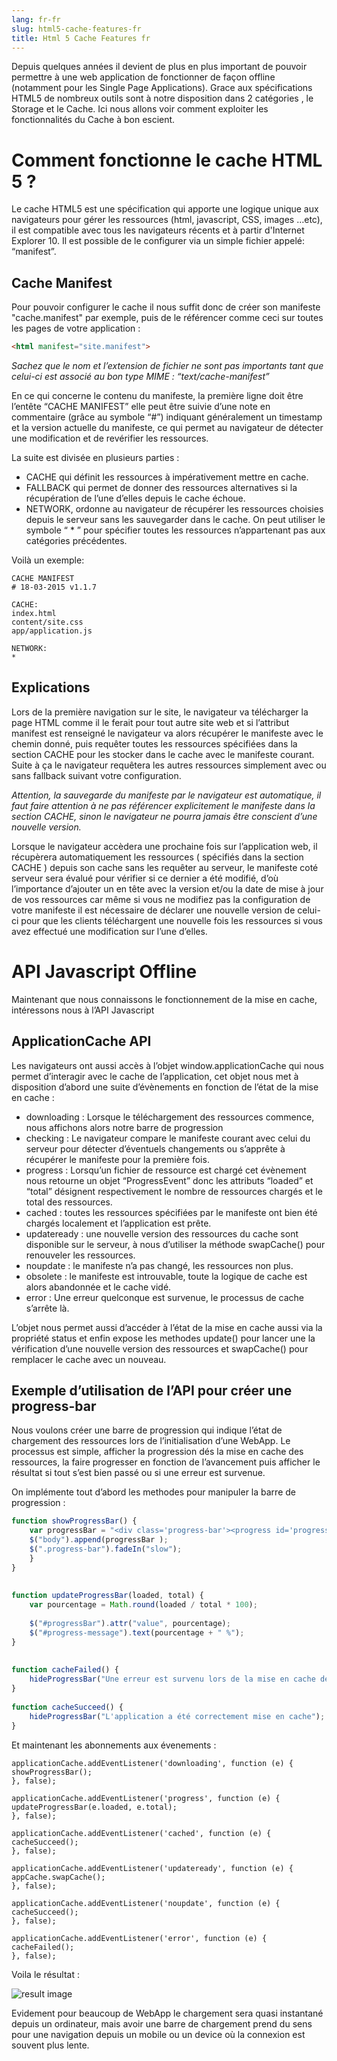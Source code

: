 ```yaml
---
lang: fr-fr
slug: html5-cache-features-fr
title: Html 5 Cache Features fr
---
```


Depuis quelques années il devient de plus en plus important de pouvoir permettre à une web application de fonctionner de façon offline (notamment pour les Single Page Applications). Grace aux spécifications HTML5 de nombreux outils sont à notre disposition dans 2 catégories , le Storage et le Cache. Ici nous allons voir comment exploiter les fonctionnalités du Cache à bon escient.

Comment fonctionne le cache HTML 5 ?
====================================

Le cache HTML5 est une spécification qui apporte une logique unique aux navigateurs pour gérer les ressources (html, javascript, CSS, images …etc), il est compatible avec tous les navigateurs récents et à partir d'Internet Explorer 10. Il est possible de le configurer via un simple fichier appelé: “manifest”.

Cache Manifest
--------------

Pour pouvoir configurer le cache il nous suffit donc de créer son manifeste "cache.manifest" par exemple, puis de le référencer comme ceci sur toutes les pages de votre application :
```html
<html manifest="site.manifest">
```

*Sachez que le nom et l’extension de fichier ne sont pas importants tant que celui-ci est associé au bon type MIME : “text/cache-manifest”*

En ce qui concerne le contenu du manifeste, la première ligne doit être l’entête “CACHE MANIFEST” elle peut être suivie d’une note en commentaire (grâce au symbole “#”) indiquant généralement un timestamp et la version actuelle du manifeste, ce qui permet au navigateur de détecter une modification et de revérifier les ressources.

La suite est divisée en plusieurs parties :

* CACHE qui définit les ressources à impérativement mettre en cache.
* FALLBACK qui permet de donner des ressources alternatives si la récupération de l’une d’elles depuis le cache échoue.
* NETWORK, ordonne au navigateur de récupérer les ressources choisies depuis le serveur sans les sauvegarder dans le cache. On peut utiliser le symbole “ * ” pour spécifier toutes les ressources n’appartenant pas aux catégories précédentes.

Voilà un exemple:

```
CACHE MANIFEST
# 18-03-2015 v1.1.7

CACHE:
index.html
content/site.css
app/application.js

NETWORK:
*
```

Explications
------------

Lors de la première navigation sur le site, le navigateur va télécharger la page HTML comme il le ferait pour tout autre site web et si l’attribut manifest est renseigné le navigateur va alors  récupérer le manifeste avec le chemin donné, puis requêter toutes les ressources spécifiées dans la section CACHE  pour les stocker dans le cache avec le manifeste courant. Suite à ça le navigateur requêtera les autres ressources simplement avec ou sans fallback suivant votre configuration.

*Attention, la sauvegarde du manifeste par le navigateur est automatique, il faut faire attention à ne pas référencer explicitement le manifeste dans la section CACHE, sinon le navigateur ne pourra jamais être conscient d’une nouvelle version.*

Lorsque le navigateur accèdera une prochaine fois sur l’application web, il récupèrera automatiquement les ressources ( spécifiés dans la section CACHE ) depuis son cache sans les requêter au serveur, le manifeste coté serveur sera évalué pour vérifier si ce dernier a été modifié, d’où l’importance d’ajouter un en tête avec la version et/ou la date de mise à jour  de vos ressources car même si vous ne modifiez pas la configuration de votre manifeste il est nécessaire de déclarer une nouvelle version de celui-ci pour que les clients téléchargent une nouvelle fois les ressources si vous avez effectué une modification sur l’une d’elles.

API Javascript Offline
======================
Maintenant que nous connaissons le fonctionnement de la mise en cache, intéressons nous à l’API Javascript

ApplicationCache API
--------------------

Les navigateurs ont aussi accès à l’objet window.applicationCache qui nous permet d’interagir avec le cache de l’application, cet objet nous met à disposition d’abord une suite d’évènements en fonction de l’état de la mise en cache :

* downloading : Lorsque le téléchargement des ressources commence, nous affichons alors notre barre de progression
* checking : Le navigateur compare le manifeste courant avec celui du serveur pour détecter d’éventuels changements ou s’apprête à récupérer le manifeste pour la première fois.
* progress : Lorsqu’un fichier de ressource est chargé cet évènement nous retourne un objet “ProgressEvent” donc les attributs “loaded” et “total” désignent respectivement le nombre de ressources chargés et le total des ressources.
* cached : toutes les ressources spécifiées par le manifeste ont bien été chargés localement et l’application est prête.
* updateready : une nouvelle version des ressources du cache sont disponible sur le serveur, à nous d’utiliser la méthode swapCache() pour renouveler les ressources.
* noupdate : le manifeste n’a pas changé, les ressources non plus.
* obsolete : le manifeste est introuvable, toute la logique de cache est alors abandonnée et le cache vidé.
* error : Une erreur quelconque est survenue, le processus de cache s’arrête là.

L’objet nous permet aussi d’accéder à l’état de la mise en cache aussi via la propriété status et enfin expose les methodes update() pour lancer une la vérification d’une nouvelle version des ressources et swapCache() pour remplacer le cache avec un nouveau.

Exemple d’utilisation de l’API pour créer une progress-bar
----------------------------------------------------------

Nous voulons créer une barre de progression qui indique l’état de chargement des ressources lors de l’initialisation d’une WebApp. Le processus est simple, afficher la progression dés la mise en cache des ressources, la faire progresser en fonction de l’avancement puis afficher le résultat si tout s’est bien passé ou si une erreur est survenue.

On implémente tout d’abord les methodes pour manipuler la barre de progression :

```js
function showProgressBar() {
    var progressBar = "<div class='progress-bar'><progress id='progressBar' max='100' value='0'></progress><div class='message'>Mise en cache de l'application <span id='progress-message'></span></div></div>";
    $("body").append(progressBar );
    $(".progress-bar").fadeIn("slow");
    }
}
     
     
function updateProgressBar(loaded, total) {
    var pourcentage = Math.round(loaded / total * 100);
     
    $("#progressBar").attr("value", pourcentage);
    $("#progress-message").text(pourcentage + " %");
}
     
     
function cacheFailed() {
    hideProgressBar("Une erreur est survenu lors de la mise en cache de l'application");
}
     
function cacheSucceed() {
    hideProgressBar("L'application a été correctement mise en cache");
}
```

Et maintenant les abonnements aux évenements :

```
applicationCache.addEventListener('downloading', function (e) {
showProgressBar();
}, false);
 
applicationCache.addEventListener('progress', function (e) {
updateProgressBar(e.loaded, e.total);
}, false);
 
applicationCache.addEventListener('cached', function (e) {
cacheSucceed();
}, false);
 
applicationCache.addEventListener('updateready', function (e) {
appCache.swapCache();
}, false);
 
applicationCache.addEventListener('noupdate', function (e) {
cacheSucceed();
}, false);
 
applicationCache.addEventListener('error', function (e) {
cacheFailed();
}, false);
```

Voila le résultat :

![result image](/cache-mobile-view_219204D2.gif)

Evidement pour beaucoup de WebApp le chargement sera quasi instantané depuis un ordinateur, mais avoir une barre de chargement prend du sens pour une navigation depuis un mobile ou un device où la connexion est souvent plus lente.

